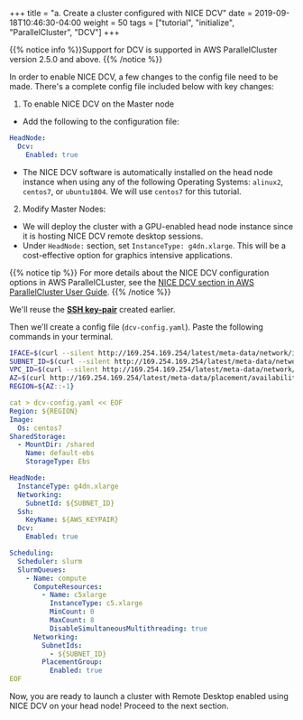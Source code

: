 +++
title = "a. Create a cluster configured with NICE DCV"
date = 2019-09-18T10:46:30-04:00
weight = 50
tags = ["tutorial", "initialize", "ParallelCluster", "DCV"]
+++

{{% notice info %}}Support for DCV is supported in AWS ParallelCluster version 2.5.0 and above.
{{% /notice %}}

In order to enable NICE DCV, a few changes to the config file need to be made. There's a complete config file included below with key changes:

1. To enable NICE DCV on the Master node

 - Add the following to the configuration file:
```yaml
HeadNode:
  Dcv:
    Enabled: true
```

 - The NICE DCV software is automatically installed on the head node instance when using any of the following Operating Systems: `alinux2`, `centos7`, or `ubuntu1804`. We will use `centos7` for this tutorial.
 

2. Modify Master Nodes:

 - We will deploy the cluster with a GPU-enabled head node instance since it is hosting NICE DCV remote desktop sessions. 
 - Under `HeadNode:` section, set `InstanceType: g4dn.xlarge`. This will be a cost-effective option for graphics intensive applications. 

{{% notice tip %}}
For more details about the NICE DCV configuration options in AWS ParallelCLuster, see the [NICE DCV section in AWS ParallelCluster User Guide](https://docs.aws.amazon.com/parallelcluster/latest/ug/dcv-v3.html).
{{% /notice %}}

We'll reuse the [**SSH key-pair**](/02-aws-getting-started/05-key-pair-create.html) created earlier.

Then we'll create a config file (`dcv-config.yaml`). Paste the following commands in your terminal.

```bash
IFACE=$(curl --silent http://169.254.169.254/latest/meta-data/network/interfaces/macs/)
SUBNET_ID=$(curl --silent http://169.254.169.254/latest/meta-data/network/interfaces/macs/${IFACE}/subnet-id)
VPC_ID=$(curl --silent http://169.254.169.254/latest/meta-data/network/interfaces/macs/${IFACE}/vpc-id)
AZ=$(curl http://169.254.169.254/latest/meta-data/placement/availability-zone)
REGION=${AZ::-1}
```

```yaml
cat > dcv-config.yaml << EOF
Region: ${REGION}
Image:
  Os: centos7
SharedStorage:
  - MountDir: /shared
    Name: default-ebs
    StorageType: Ebs

HeadNode:
  InstanceType: g4dn.xlarge
  Networking:
    SubnetId: ${SUBNET_ID}
  Ssh:
    KeyName: ${AWS_KEYPAIR}
  Dcv:
    Emabled: true

Scheduling:
  Scheduler: slurm
  SlurmQueues:
    - Name: compute
      ComputeResources:
        - Name: c5xlarge
          InstanceType: c5.xlarge
          MinCount: 0
          MaxCount: 8
          DisableSimultaneousMultithreading: true
      Networking:
        SubnetIds:
          - ${SUBNET_ID}
        PlacementGroup:
          Enabled: true
EOF
```
Now, you are ready to launch a cluster with Remote Desktop enabled using NICE DCV on your head node! Proceed to the next section.
